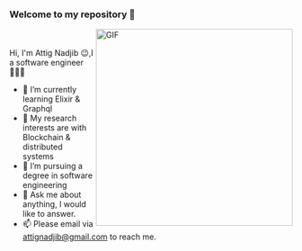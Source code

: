 ### Welcome to my repository  👋


  <img align="right" alt="GIF" height="350" src="https://user-images.githubusercontent.com/49757658/134083881-a4bfc1d1-addb-4d5c-b996-abaf632a5d1b.gif" />
   
<br />
<br />
  Hi, I'm Attig Nadjib 😉,I a software engineer 👨🏻‍💻 

<br />

- 🌱 I’m currently learning Elixir & Graphql
- 🤔 My research interests are with Blockchain & distributed systems
- 💼 I’m pursuing a  degree in software engineering
- 💬 Ask me about anything, I would like to answer. 
- 📫 Please email via attignadjib@gmail.com to reach me.



